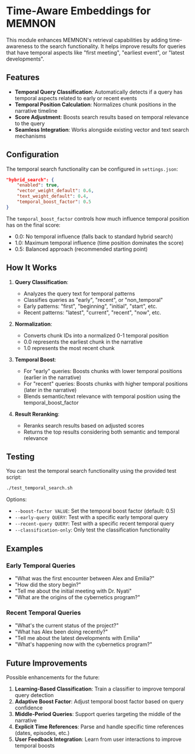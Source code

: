 # Time-Aware Embeddings for MEMNON

This module enhances MEMNON's retrieval capabilities by adding time-awareness to the search functionality. It helps improve results for queries that have temporal aspects like "first meeting", "earliest event", or "latest developments".

## Features

- **Temporal Query Classification**: Automatically detects if a query has temporal aspects related to early or recent events
- **Temporal Position Calculation**: Normalizes chunk positions in the narrative timeline
- **Score Adjustment**: Boosts search results based on temporal relevance to the query
- **Seamless Integration**: Works alongside existing vector and text search mechanisms

## Configuration

The temporal search functionality can be configured in `settings.json`:

```json
"hybrid_search": {
    "enabled": true,
    "vector_weight_default": 0.6,
    "text_weight_default": 0.4,
    "temporal_boost_factor": 0.5
}
```

The `temporal_boost_factor` controls how much influence temporal position has on the final score:
- 0.0: No temporal influence (falls back to standard hybrid search)
- 1.0: Maximum temporal influence (time position dominates the score)
- 0.5: Balanced approach (recommended starting point)

## How It Works

1. **Query Classification**:
   - Analyzes the query text for temporal patterns
   - Classifies queries as "early", "recent", or "non_temporal"
   - Early patterns: "first", "beginning", "initial", "start", etc.
   - Recent patterns: "latest", "current", "recent", "now", etc.

2. **Normalization**:
   - Converts chunk IDs into a normalized 0-1 temporal position
   - 0.0 represents the earliest chunk in the narrative
   - 1.0 represents the most recent chunk

3. **Temporal Boost**:
   - For "early" queries: Boosts chunks with lower temporal positions (earlier in the narrative)
   - For "recent" queries: Boosts chunks with higher temporal positions (later in the narrative)
   - Blends semantic/text relevance with temporal position using the temporal_boost_factor

4. **Result Reranking**:
   - Reranks search results based on adjusted scores
   - Returns the top results considering both semantic and temporal relevance

## Testing

You can test the temporal search functionality using the provided test script:

```bash
./test_temporal_search.sh
```

Options:
- `--boost-factor VALUE`: Set the temporal boost factor (default: 0.5)
- `--early-query QUERY`: Test with a specific early temporal query
- `--recent-query QUERY`: Test with a specific recent temporal query
- `--classification-only`: Only test the classification functionality

## Examples

### Early Temporal Queries

- "What was the first encounter between Alex and Emilia?"
- "How did the story begin?"
- "Tell me about the initial meeting with Dr. Nyati"
- "What are the origins of the cybernetics program?"

### Recent Temporal Queries

- "What's the current status of the project?"
- "What has Alex been doing recently?"
- "Tell me about the latest developments with Emilia"
- "What's happening now with the cybernetics program?"

## Future Improvements

Possible enhancements for the future:

1. **Learning-Based Classification**: Train a classifier to improve temporal query detection
2. **Adaptive Boost Factor**: Adjust temporal boost factor based on query confidence
3. **Middle-Period Queries**: Support queries targeting the middle of the narrative
4. **Explicit Time References**: Parse and handle specific time references (dates, episodes, etc.)
5. **User Feedback Integration**: Learn from user interactions to improve temporal boosts
